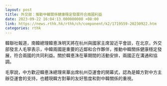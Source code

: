 ```yaml
---
layout: post
title: 外交部：推動中韓關係健康穩定發展符合兩國利益
date: 2023-09-22 16:04:13.000000000 +08:00
link: https://news.rthk.hk/rthk/ch/component/k2/1719559-20230922.htm
categories: rthk
---
```


韓聯社報道，南韓總理韓悳洙明天將在杭州與國家主席習近平會談，在北京，外交部發言人毛寧表示，中韓兩國是重要的近鄰和合作夥伴，推動中韓關係健康穩定發展，符合兩國的共同利益。關於韓悳洙在華期間的活動安排，兩國正在溝通和協調。

毛寧說，中方歡迎韓悳洙總理來華出席杭州亞運會的開幕式，認為是韓方對中方主辦亞運會的支持，也體現韓方對華的友好態度和對中韓關係的重視。
